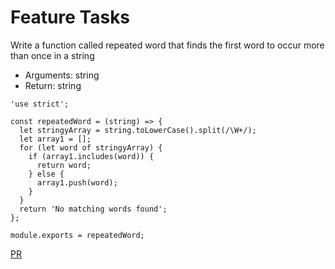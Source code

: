 # Feature Tasks

Write a function called repeated word that finds the first word to occur more than once in a string

- Arguments: string
- Return: string

```
'use strict';

const repeatedWord = (string) => {
  let stringyArray = string.toLowerCase().split(/\W+/);
  let array1 = [];
  for (let word of stringyArray) {
    if (array1.includes(word)) {
      return word;
    } else {
      array1.push(word);
    }
  }
  return 'No matching words found';
};

module.exports = repeatedWord;
```

[PR](https://github.com/SarahTek/data-structures-and-algorithms-401/pull/81)
